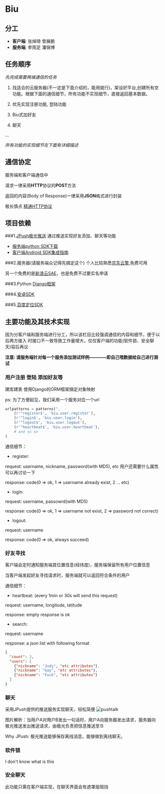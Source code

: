 Biu
=======

分工
-------
* **客户端**: 张焯琦 曾展鹏
* **服务端**: 李雨足 潘锦博

任务顺序
-------

*先完成需要两端通信的任务*

1. 找适合的云服务器(不一定是下面介绍的，能用就行)，架设好平台,创建所有空功能。根据下面的通信细节，所有功能不实现细节，直接返回基本数据。

2. 优先实现注册功能, 登陆功能

3. Biu式加好友

4. 聊天

…

*所有功能的实现细节在下面有详细描述*

通信协定
-------
服务端和客户端通信中

请求一律采用**HTTP**协议的**POST**方法

返回的内容(Body of Response)一律采用**JSON**格式进行封装

极长慎点
[精通HTTP协议](http://datatracker.ietf.org/doc/rfc2616)

项目依赖
-------

###1.[JPush极光推送](https://www.jpush.cn)
通过推送实现好友添加、聊天等功能

* [服务端python SDK下载](https://github.com/jpush/jpush-api-python-client)
* [客户端Android SDK集成指南](http://doc.jpush.cn/pages/viewpage.action?pageId=557214)

###2.服务器(请服务端众记得先搞定这个)
个人比较熟悉[京东云擎](http://jae.jd.com),免费可用

另一个免费的是[新浪云SAE](http://sae.sina.com/cn)，也是免费不过要实名申请

###3.Python [Django框架](https://www.djangoproject.com)

###4.[安卓SDK](http://developer.android.com)

###5.[百度定位SDK](http://developer.baidu.com/map/index.php?title=android-locsdk)


主要功能及其技术实现
-------
因为分客户端和服务端进行分工，所以该栏目比较强调通信的内容和细节，便于以后两方接入
时接口不一致导致工作量增大，仅仅客户端的功能(软件锁、安全聊天)容后再议

**注意: 请服务端针对每一个服务添加测试样例————即自己喂数据给自己进行测试**

### 用户注册 登陆 添加好友等
建库建表 使用Django的ORM框架搞定对象映射

ps: 为了方便起见，我们采用一个服务对应一个url

```python
urlpatterns = patterns(",
    (r'^register$', 'biu.user.register'),
    (r'^login$', 'biu.user.login'),
    (r'^logout$', 'biu.user.logout'),
    (r'^heartbeat$', 'biu.user.heartbeat'),
    # and so on
)
```

通信细节：
* register:

request: username, nickname, password(with MD5), etc 用户还需要什么属性可以再讨论一下

response: code(0 => ok, 1 => username already exist, 2 … etc)

* login:

request: username, passowrd(with MD5)

response: code(0 => ok, 1 => username not exist, 2 => password not correct)

* logout:

request: username

response: code(0 => ok, always succeed)


### 好友寻找
客户端会定时通知服务端其位置信息(经纬度)，服务端保留所有用户位置信息

当客户端发起好友寻找请求时，服务端就可以返回符合条件的用户

通信细节：
* heartbeat: (every 1min or 30s will send this request)

request: username, longitude, latitude

response: empty response is ok

* search:

request: username

response: a json list with following format

```json
{
  "count": 3,
  "users": [
    {"nickname": "Judy", "etc attributes"},
    {"nickname": "Gay", "etc attributes"},
    {"nickname": "Fuck", "etc attributes"}
  ]
}
```

### 聊天
采用JPush提供的推送服务实现聊天，轻松简便
![pushtalk](https://raw.githubusercontent.com/sysu2012zzp/Biu/master/pushtalk_architecture.png)

图片解析：当用户A对用户B发出一句话时，用户A向服务器发出请求，服务器向极光推送发出推送请求，由极光负责把信息推送至Ｂ

Why JPush: 极光推送能够保存离线消息，能够做到离线聊天。

### 软件锁
I don't know what is this

### 安全聊天
此功能只需在客户端实现，在聊天界面会有遮罩层阻挡
